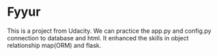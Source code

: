 # Fyyur
This is a project from Udacity. We can practice the app.py and config.py connection to database and html. It enhanced the skills in object relationship map(ORM) and flask.
